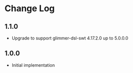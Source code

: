 # Change Log

## 1.1.0

- Upgrade to support glimmer-dsl-swt 4.17.2.0 up to 5.0.0.0

## 1.0.0

- Initial implementation
